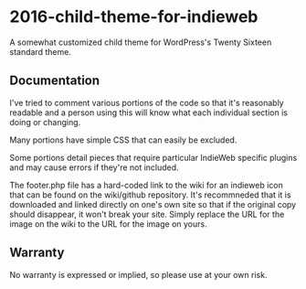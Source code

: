 # 2016-child-theme-for-indieweb
A somewhat customized child theme for WordPress's Twenty Sixteen standard theme.

## Documentation
I've tried to comment various portions of the code so that it's reasonably readable and a person using this will know what each individual section is doing or changing.

Many portions have simple CSS that can easily be excluded.

Some portions detail pieces that require particular IndieWeb specific plugins and may cause errors if they're not included.

The footer.php file has a hard-coded link to the wiki for an indieweb icon that can be found on the wiki/github repository. It's recommneded that it is downloaded and linked directly on one's own site so that if the original copy should disappear, it won't break your site. Simply replace the URL for the image on the wiki to the URL for the image on yours.

## Warranty
No warranty is expressed or implied, so please use at your own risk.
